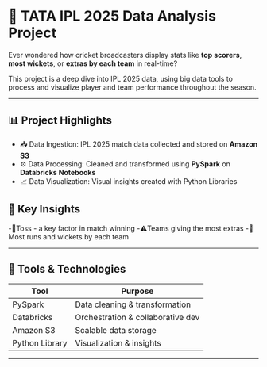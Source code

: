 # 🏏 TATA IPL 2025 Data Analysis Project

Ever wondered how cricket broadcasters display stats like **top scorers**, **most wickets**, or **extras by each team** in real-time?

This project is a deep dive into IPL 2025 data, using big data tools to process and visualize player and team performance throughout the season.

---

## 📊 Project Highlights

- 📥 Data Ingestion: IPL 2025 match data collected and stored on **Amazon S3**
- ⚙️ Data Processing: Cleaned and transformed using **PySpark** on **Databricks Notebooks**
- 📈 Data Visualization: Visual insights created with Python Libraries

## 📌 Key Insights

-🏅Toss - a key factor in match winning
-⚠️Teams giving the most extras
-🎯Most runs and wickets by each team

---

## 🧰 Tools & Technologies

| Tool            | Purpose                          |
|-----------------|----------------------------------|
| PySpark         | Data cleaning & transformation   |
| Databricks      | Orchestration & collaborative dev|
| Amazon S3       | Scalable data storage            |
| Python Library  | Visualization & insights         |

---
